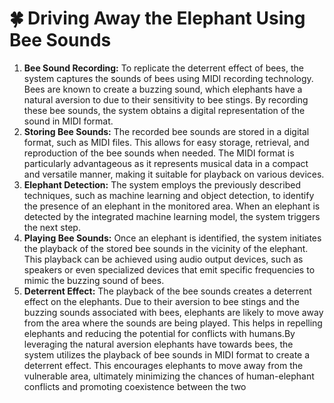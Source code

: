 # 🍀 Driving Away the Elephant Using Bee Sounds

1. **Bee Sound Recording:** To replicate the deterrent effect of bees, the system captures the sounds of bees using MIDI recording technology. Bees are known to create a buzzing sound, which elephants have a natural aversion to due to their sensitivity to bee stings. By recording these bee sounds, the system obtains a digital representation of the sound in MIDI format.
2. **Storing Bee Sounds:** The recorded bee sounds are stored in a digital format, such as MIDI files. This allows for easy storage, retrieval, and reproduction of the bee sounds when needed. The MIDI format is particularly advantageous as it represents musical data in a compact and versatile manner, making it suitable for playback on various devices.
3. **Elephant Detection:** The system employs the previously described techniques, such as machine learning and object detection, to identify the presence of an elephant in the monitored area. When an elephant is detected by the integrated machine learning model, the system triggers the next step.
4. **Playing Bee Sounds:** Once an elephant is identified, the system initiates the playback of the stored bee sounds in the vicinity of the elephant. This playback can be achieved using audio output devices, such as speakers or even specialized devices that emit specific frequencies to mimic the buzzing sound of bees.
5. **Deterrent Effect:** The playback of the bee sounds creates a deterrent effect on the elephants. Due to their aversion to bee stings and the buzzing sounds associated with bees, elephants are likely to move away from the area where the sounds are being played. This helps in repelling elephants and reducing the potential for conflicts with humans.By leveraging the natural aversion elephants have towards bees, the system utilizes the playback of bee sounds in MIDI format to create a deterrent effect. This encourages elephants to move away from the vulnerable area, ultimately minimizing the chances of human-elephant conflicts and promoting coexistence between the two

